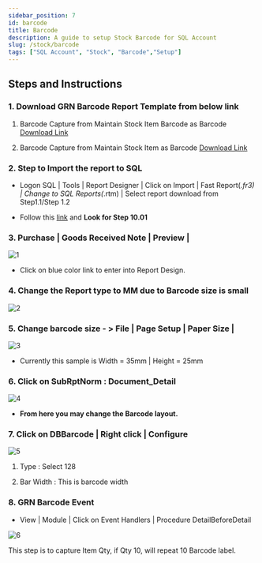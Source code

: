 ```yaml
---
sidebar_position: 7
id: barcode
title: Barcode
description: A guide to setup Stock Barcode for SQL Account
slug: /stock/barcode
tags: ["SQL Account", "Stock", "Barcode","Setup"]
---
```


## Steps and Instructions

### 1. Download GRN Barcode Report Template from below link

1. Barcode Capture from Maintain Stock Item Barcode as Barcode [Download Link](http://www.sql.com.my/webstore/templates/01-grn-barcode-20-40-captureitembarcode)

2. Barcode Capture from Maintain Stock Item as Barcode [Download Link](http://www.sql.com.my/webstore/templates/02-grn-barcode-35-25-captureitemcode)

### 2. Step to Import the report to SQL

- Logon SQL | Tools | Report Designer | Click on Import | Fast Report(*.fr3) | Change to SQL Reports(*.rtm) | Select report download from Step1.1/Step 1.2

- Follow this [link](http://www.sql.com.my/sqlacc.intro/tutorial/) and **Look for Step 10.01**

### 3. Purchase | Goods Received Note | Preview |

![1](/img/stock/barcode/1.png)

- Click on blue color link to enter into Report Design.

### 4. Change the Report type to MM due to Barcode size is small

![2](/img/stock/barcode/2.png)

### 5. Change barcode size - > File | Page Setup | Paper Size |

![3](/img/stock/barcode/3.png)

- Currently this sample is Width = 35mm | Height = 25mm

### 6. Click on SubRptNorm : Document_Detail

![4](/img/stock/barcode/4.png)

- **From here you may change the Barcode layout.**

### 7. Click on DBBarcode | Right click | Configure

![5](/img/stock/barcode/5.png)

1. Type : Select 128

2. Bar Width : This is barcode width

### 8. GRN Barcode Event

- View | Module | Click on Event Handlers | Procedure DetailBeforeDetail

![6](/img/stock/barcode/6.png)

This step is to capture Item Qty, if Qty 10, will repeat 10 Barcode label.
